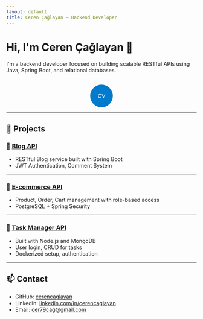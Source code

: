 ```yaml
---
layout: default
title: Ceren Çağlayan – Backend Developer 
---
```


# Hi, I'm Ceren Çağlayan 👋

I'm a backend developer focused on building scalable RESTful APIs using Java, Spring Boot, and relational databases.

<div style="text-align: center; margin-top: 30px;">
  <a href="cv_guncel.pdf" download>
       <button
      onmouseover="this.style.backgroundColor='#2ecc71'"
      onmouseout="this.style.backgroundColor='#007acc'"
      style="
        padding: 12px;
        background-color: #007acc;
        color: white;
        border: none;
        border-radius: 50%;
        width: 60px;
        height: 60px;
        font-size: 14px;
        cursor: pointer;
        transition: background-color 0.3s ease;">
      CV
    </button>
  </a>

  <style>
  button:hover {
    background-color: #2ecc71; 
  }
</style>

</div>





---


## 🚀 Projects

### 📌 [Blog API](https://github.com/cerencaglayan/blog-api)
- RESTful Blog service built with Spring Boot  
- JWT Authentication, Comment System  

---

### 📌 [E-commerce API](https://github.com/cerencaglayan/ecommerce-api)
- Product, Order, Cart management with role-based access  
- PostgreSQL + Spring Security  

---

### 📌 [Task Manager API](https://github.com/cerencaglayan/task-manager)
- Built with Node.js and MongoDB  
- User login, CRUD for tasks  
- Dockerized setup, authentication

---

## 📫 Contact

- GitHub: [cerencaglayan](https://github.com/cerencaglayan)  
- LinkedIn: [linkedin.com/in/cerencaglayan](https://linkedin.com/in/cerencaglayan)  
- Email: cer79cag@gmail.com
